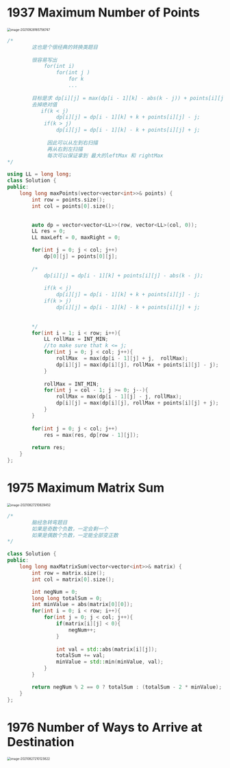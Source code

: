 















# 1937 Maximum Number of Points

<img src="1901-2000.assets/image-20210928165756747.png" alt="image-20210928165756747" style="zoom:50%;" />

```cpp
/*
		这也是个很经典的转换类题目
		
		很容易写出
			for(int i)
				for(int j )
					for k
					...
					
		目标是求 dp[i][j] = max(dp[i - 1][k] - abs(k - j)) + points[i][j]
		去掉绝对值
           if(k < j)
                dp[i][j] = dp[i - 1][k] + k + points[i][j] - j;
            if(k > j)
                dp[i][j] = dp[i - 1][k] - k + points[i][j] + j;
                
             因此可以从左到右扫描
             再从右到左扫描
             每次可以保证拿到 最大的leftMax 和 rightMax
*/

using LL = long long;
class Solution {
public:
    long long maxPoints(vector<vector<int>>& points) {
        int row = points.size();
        int col = points[0].size();
        

        auto dp = vector<vector<LL>>(row, vector<LL>(col, 0));
        LL res = 0;
        LL maxLeft = 0, maxRight = 0;

        for(int j = 0; j < col; j++)
            dp[0][j] = points[0][j];
        
        /*
            dp[i][j] = dp[i - 1][k] + points[i][j] - abs(k - j);
            
            if(k < j)
                dp[i][j] = dp[i - 1][k] + k + points[i][j] - j;
            if(k > j)
                dp[i][j] = dp[i - 1][k] - k + points[i][j] + j;
                
            
        */
        for(int i = 1; i < row; i++){
            LL rollMax = INT_MIN;
            //to make sure that k <= j;
            for(int j = 0; j < col; j++){
                rollMax  = max(dp[i - 1][j] + j,  rollMax);
                dp[i][j] = max(dp[i][j], rollMax + points[i][j] - j);
            }
            
            rollMax = INT_MIN;
            for(int j = col - 1; j >= 0; j--){
                rollMax = max(dp[i - 1][j] - j, rollMax);
                dp[i][j] = max(dp[i][j], rollMax + points[i][j] + j);
            }
        }
        
        for(int j = 0; j < col; j++)
            res = max(res, dp[row - 1][j]);
        
        return res;
    }
};
```















# 1975 Maximum Matrix Sum



<img src="1901-2000.assets/image-20210827210829452.png" alt="image-20210827210829452" style="zoom:50%;" />

```cpp
/*
		脑经急转弯题目
		如果是奇数个负数，一定会剩一个
		如果是偶数个负数，一定能全部变正数
*/

class Solution {
public:
    long long maxMatrixSum(vector<vector<int>>& matrix) {
        int row = matrix.size();
        int col = matrix[0].size();

        int negNum = 0;
        long long totalSum = 0;
        int minValue = abs(matrix[0][0]);
        for(int i = 0; i < row; i++){
            for(int j = 0; j < col; j++){
                if(matrix[i][j] < 0){
                    negNum++;
                }
                
                int val = std::abs(matrix[i][j]);
                totalSum += val;
                minValue = std::min(minValue, val);
            }
        }

        return negNum % 2 == 0 ? totalSum : (totalSum - 2 * minValue);
    }
};
```











# 1976 Number of Ways to Arrive at Destination

<img src="1901-2000.assets/image-20210827210123822.png" alt="image-20210827210123822" style="zoom:50%;" />

```cpp
```

